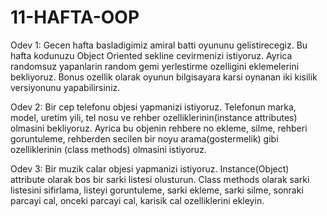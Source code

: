 # 11-HAFTA-OOP
Odev 1: Gecen hafta basladigimiz amiral batti oyununu gelistirecegiz. Bu hafta kodunuzu Object Oriented sekline cevirmenizi istiyoruz. Ayrica randomsuz yapanlarin random gemi yerlestirme ozelligini eklemelerini bekliyoruz. Bonus ozellik olarak oyunun bilgisayara karsi oynanan iki kisilik versiyonunu yapabilirsiniz. 

Odev 2:
Bir cep telefonu objesi yapmanizi istiyoruz. Telefonun marka, model, uretim yili, tel nosu ve rehber ozelliklerinin(instance attributes) olmasini bekliyoruz. 
Ayrica bu objenin rehbere no ekleme, silme, rehberi goruntuleme, rehberden secilen bir noyu arama(gostermelik) gibi ozelliklerinin (class methods) olmasini istiyoruz. 

Odev 3:
Bir muzik calar objesi yapmanizi istiyoruz. Instance(Object) attribute olarak bos bir sarki listesi  olusturun. Class methods olarak sarki listesini sifirlama, listeyi goruntuleme, sarki ekleme, sarki silme, sonraki parcayi cal, onceki parcayi cal, karisik cal ozelliklerini ekleyin.
